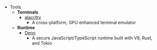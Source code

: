 - Tools
	- **Terminals**
		- [alacritty](https://github.com/alacritty/alacritty)
			- A cross-platform, GPU enhanced terminal emulator
	- **Runtime**
		- [Deno](https://github.com/denoland/deno)
			- A secure JavaScript/TypeScript runtime built with V8, Rust, and Tokio